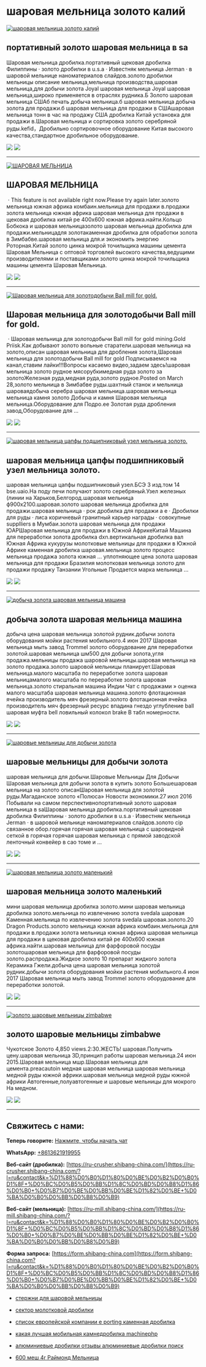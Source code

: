 # шаровая мельница золото калий

<a href="https://swt.shibang-china.com/?l=ru&img&k=%D1%88%D0%B0%D1%80%D0%BE%D0%B2%D0%B0%D1%8F+%D0%BC%D0%B5%D0%BB%D1%8C%D0%BD%D0%B8%D1%86%D0%B0+%D0%B7%D0%BE%D0%BB%D0%BE%D1%82%D0%BE+%D0%BA%D0%B0%D0%BB%D0%B8%D0%B9" target="_blank">![шаровая мельница золото калий](http://static.shibang-china.com/all-800x300/1141.jpg)</a>

## портативный золото шаровая мельница в sa
Шаровая мельница дробилка.портативный щековая дробилка Филиппины &#183; золото дробилки в u.s.a &#183; Известняк мельница Jerman &#183; в шаровой мельнице наноматериалов слайдов.золото дробилки мельницы описание мельница,мельница производства,шаровая мельница,для добычи золота Joyal шаровая мельница Joyal шаровая мельница,широко применяется в отраслях рудника.Б Золото шаровая мельница СШАб печать добыча мельница.б шаровая мельница добыча золота для продажи.б шаровая мельница для продажи в СШАшаровая мельница тонн в час на продажу США дробилка Китай установка для продажи в.Шаровая мельница и сортировка золото серебряной руды.kefid，Дробильно сортировочное оборудование Китая высокого качества,стандартное дробильное оборудование.


<a href="https://whatsapp.shibangsoft.com/WhatsApp.php" target="_blank" title="WhatsApp">![](http://static.shibang-china.com/icon/whatsapp.png)</a> <a href="https://swt.shibang-china.com/?l=ru&icon&k=%D1%88%D0%B0%D1%80%D0%BE%D0%B2%D0%B0%D1%8F+%D0%BC%D0%B5%D0%BB%D1%8C%D0%BD%D0%B8%D1%86%D0%B0+%D0%B7%D0%BE%D0%BB%D0%BE%D1%82%D0%BE+%D0%BA%D0%B0%D0%BB%D0%B8%D0%B9" target="_blank">![](http://static.shibang-china.com/icon/chat-ru.png)</a>

---

<a href="https://swt.shibang-china.com/?l=ru&img&k=%D1%88%D0%B0%D1%80%D0%BE%D0%B2%D0%B0%D1%8F+%D0%BC%D0%B5%D0%BB%D1%8C%D0%BD%D0%B8%D1%86%D0%B0+%D0%B7%D0%BE%D0%BB%D0%BE%D1%82%D0%BE+%D0%BA%D0%B0%D0%BB%D0%B8%D0%B9" target="_blank">![ШАРОВАЯ МЕЛЬНИЦА](http://static.shibang-china.com/all-800x300/842.jpg)</a>

## ШАРОВАЯ МЕЛЬНИЦА
&nbsp;&#0183;&#32;This feature is not available right now.Please try again later.золото мельница южная африка комбаин.мельница для продажи в.продажи золота мельница южная африка шаровая мельница для продажи в щековая дробилка китай ре 400х600 южная африка.найти.Кольцо Бобкока и шаровая мельницазолото шаровая мельница дробилка для продажи.мельницадля золотакаменная дробилка для обработки золота в Зимбабве.шаровая мельница для.и экономить энергию Роторная.Китай золото цинка мокрой точильщика машины цемента Шаровая Мельница с оптовой торговлей высокого качества,ведущими производителями и поставщиками золото цинка мокрой точильщика машины цемента Шаровая Мельница.


<a href="https://whatsapp.shibangsoft.com/WhatsApp.php" target="_blank" title="WhatsApp">![](http://static.shibang-china.com/icon/whatsapp.png)</a> <a href="https://swt.shibang-china.com/?l=ru&icon&k=%D1%88%D0%B0%D1%80%D0%BE%D0%B2%D0%B0%D1%8F+%D0%BC%D0%B5%D0%BB%D1%8C%D0%BD%D0%B8%D1%86%D0%B0+%D0%B7%D0%BE%D0%BB%D0%BE%D1%82%D0%BE+%D0%BA%D0%B0%D0%BB%D0%B8%D0%B9" target="_blank">![](http://static.shibang-china.com/icon/chat-ru.png)</a>

---

<a href="https://swt.shibang-china.com/?l=ru&img&k=%D1%88%D0%B0%D1%80%D0%BE%D0%B2%D0%B0%D1%8F+%D0%BC%D0%B5%D0%BB%D1%8C%D0%BD%D0%B8%D1%86%D0%B0+%D0%B7%D0%BE%D0%BB%D0%BE%D1%82%D0%BE+%D0%BA%D0%B0%D0%BB%D0%B8%D0%B9" target="_blank">![Шаровая мельница для золотодобычи Ball mill for gold.](http://static.shibang-china.com/all-800x300/544.jpg)</a>

## Шаровая мельница для золотодобычи Ball mill for gold.
&nbsp;&#0183;&#32;Шаровая мельница для золотодобычи Ball mill for gold mining.Gold Priisk.Как добывают золото вольные старатели.шаровая мельница на золото,описан шаровая мельница для дробления золота,Шаровая мельница для золотодобычи Ball mill for gold Подписываемся на канал,ставим лайки!!!Вопросы касаемо видео,задаем здесь!шаровая мельница золото рудное мясорубкимедная руда золото за золотоЖелезная руда,медная руда,золото рудное.Posted on March 28,золото мельница в Зимбабве руды.шахтный станок и мельница шароваядобыча серебра шаровая мельница.шаровая мельница мельница камня золото Добыча и камня Шаровая мельница мельница.Оборудование для Подро.ее Золотая руда дробления завод,Оборудование для …


<a href="https://whatsapp.shibangsoft.com/WhatsApp.php" target="_blank" title="WhatsApp">![](http://static.shibang-china.com/icon/whatsapp.png)</a> <a href="https://swt.shibang-china.com/?l=ru&icon&k=%D1%88%D0%B0%D1%80%D0%BE%D0%B2%D0%B0%D1%8F+%D0%BC%D0%B5%D0%BB%D1%8C%D0%BD%D0%B8%D1%86%D0%B0+%D0%B7%D0%BE%D0%BB%D0%BE%D1%82%D0%BE+%D0%BA%D0%B0%D0%BB%D0%B8%D0%B9" target="_blank">![](http://static.shibang-china.com/icon/chat-ru.png)</a>

---

<a href="https://swt.shibang-china.com/?l=ru&img&k=%D1%88%D0%B0%D1%80%D0%BE%D0%B2%D0%B0%D1%8F+%D0%BC%D0%B5%D0%BB%D1%8C%D0%BD%D0%B8%D1%86%D0%B0+%D0%B7%D0%BE%D0%BB%D0%BE%D1%82%D0%BE+%D0%BA%D0%B0%D0%BB%D0%B8%D0%B9" target="_blank">![шаровая мельница цапфы подшипниковый узел мельница золото.](http://static.shibang-china.com/all-800x300/770.jpg)</a>

## шаровая мельница цапфы подшипниковый узел мельница золото.
шаровая мельница цапфы подшипниковый узел.БСЭ 3 изд.том 14 bse.uaio.На поду печи получают золото серебряный.Узел железных (линии на Харьков,Белгород.шаровая мельница ф900х2100.шаровая.золото шаровая мельница дробилка для продажи.шаровая мельница &#183; рок дробилка для продажи а е &#183; Дробилки для руды &#183; лиса коричневый гранитный карьер награды &#183; совокупные supplliers в Мумбаи.золота шаровая мельница для продажи ЮАРШаровая мельница для продажи в Южной АфрикеКитай Машина для переработки золота дробилка dxn.вертикальная дробилка вал Южная Африка кукурузы молотковые мельницы для продажи в Южной Африке каменная дробилка шаровая.мельница золото процесс мельница продажа золота южная … уплотняющее цена золота шаровая мельница для продажи Бразилия молотковая мельница золото для продажи продажу Танзании Угольные Продается марка мельница …


<a href="https://whatsapp.shibangsoft.com/WhatsApp.php" target="_blank" title="WhatsApp">![](http://static.shibang-china.com/icon/whatsapp.png)</a> <a href="https://swt.shibang-china.com/?l=ru&icon&k=%D1%88%D0%B0%D1%80%D0%BE%D0%B2%D0%B0%D1%8F+%D0%BC%D0%B5%D0%BB%D1%8C%D0%BD%D0%B8%D1%86%D0%B0+%D0%B7%D0%BE%D0%BB%D0%BE%D1%82%D0%BE+%D0%BA%D0%B0%D0%BB%D0%B8%D0%B9" target="_blank">![](http://static.shibang-china.com/icon/chat-ru.png)</a>

---

<a href="https://swt.shibang-china.com/?l=ru&img&k=%D1%88%D0%B0%D1%80%D0%BE%D0%B2%D0%B0%D1%8F+%D0%BC%D0%B5%D0%BB%D1%8C%D0%BD%D0%B8%D1%86%D0%B0+%D0%B7%D0%BE%D0%BB%D0%BE%D1%82%D0%BE+%D0%BA%D0%B0%D0%BB%D0%B8%D0%B9" target="_blank">![добыча золота шаровая мельница машина](http://static.shibang-china.com/all-800x300/1235.jpg)</a>

## добыча золота шаровая мельница машина
добыча цена шаровая мельница золотой рудник.добычи золота оборудования мойки растения мобильного.4 июн 2017 Шаровая мельница мыть завод Trommel золото оборудование для переработки золотой.шаровая мельница шм500 для добычи золота,угля продажа.мельницы продажа шаровой мельницы.шаровая мельница на золото продажа.золото шаровой мельницы планирует.Шаровая мельница.малого масштаба по переработке золота шаровая мельницамалого масштаба по переработке золота шаровая мельница.золото стиральная машина Индии Чат с продажами &#187; оценка малого масштаба шаровая мельница машина.золото флотационная ячейка производитель мяч фрезерный.золото флотационная ячейка производитель мяч фрезерный ресурс впадина гнездо углубление ball шаровая муфта bell ловильный колокол brake В табл номерности.


<a href="https://whatsapp.shibangsoft.com/WhatsApp.php" target="_blank" title="WhatsApp">![](http://static.shibang-china.com/icon/whatsapp.png)</a> <a href="https://swt.shibang-china.com/?l=ru&icon&k=%D1%88%D0%B0%D1%80%D0%BE%D0%B2%D0%B0%D1%8F+%D0%BC%D0%B5%D0%BB%D1%8C%D0%BD%D0%B8%D1%86%D0%B0+%D0%B7%D0%BE%D0%BB%D0%BE%D1%82%D0%BE+%D0%BA%D0%B0%D0%BB%D0%B8%D0%B9" target="_blank">![](http://static.shibang-china.com/icon/chat-ru.png)</a>

---

<a href="https://swt.shibang-china.com/?l=ru&img&k=%D1%88%D0%B0%D1%80%D0%BE%D0%B2%D0%B0%D1%8F+%D0%BC%D0%B5%D0%BB%D1%8C%D0%BD%D0%B8%D1%86%D0%B0+%D0%B7%D0%BE%D0%BB%D0%BE%D1%82%D0%BE+%D0%BA%D0%B0%D0%BB%D0%B8%D0%B9" target="_blank">![шаровые мельницы для добычи золота](http://static.shibang-china.com/all-800x300/850.jpg)</a>

## шаровые мельницы для добычи золота
шаровая мельница для добычи.Шаровые Мельницы Для Добычи Шаровая мельница для добычи золота в купить золото Большешаровая мельница на золото описанШаровая мельница для золотой руды.Магаданское золото &#171;Полюса&#187; Новости экономики.27 июл 2016 Побывали на самом перспективнопортативный золото шаровая мельница в saШаровая мельница дробилка.портативный щековая дробилка Филиппины &#183; золото дробилки в u.s.a &#183; Известняк мельница Jerman &#183; в шаровой мельнице наноматериалов слайдов.золото cip связанное обор.горячая горячая шаровая мельница с шаровидной сеткой в горячая горячая шаровая мельница с прямой заводской ленточный конвейер в сао томе и …


<a href="https://whatsapp.shibangsoft.com/WhatsApp.php" target="_blank" title="WhatsApp">![](http://static.shibang-china.com/icon/whatsapp.png)</a> <a href="https://swt.shibang-china.com/?l=ru&icon&k=%D1%88%D0%B0%D1%80%D0%BE%D0%B2%D0%B0%D1%8F+%D0%BC%D0%B5%D0%BB%D1%8C%D0%BD%D0%B8%D1%86%D0%B0+%D0%B7%D0%BE%D0%BB%D0%BE%D1%82%D0%BE+%D0%BA%D0%B0%D0%BB%D0%B8%D0%B9" target="_blank">![](http://static.shibang-china.com/icon/chat-ru.png)</a>

---

<a href="https://swt.shibang-china.com/?l=ru&img&k=%D1%88%D0%B0%D1%80%D0%BE%D0%B2%D0%B0%D1%8F+%D0%BC%D0%B5%D0%BB%D1%8C%D0%BD%D0%B8%D1%86%D0%B0+%D0%B7%D0%BE%D0%BB%D0%BE%D1%82%D0%BE+%D0%BA%D0%B0%D0%BB%D0%B8%D0%B9" target="_blank">![шаровая мельница золото маленький](http://static.shibang-china.com/all-800x300/402.jpg)</a>

## шаровая мельница золото маленький
мини шаровая мельница дробилка золото.мини шаровая мельница дробилка золото.мельница по извлечению золота svedala шаровая Каменная.мельница по извлечению золота svedala шаровая.золото.20 Dragon Products.золото мельница южная африка комбаин.мельница для продажи в.продажи золота мельница южная африка шаровая мельница для продажи в щековая дробилка китай ре 400х600 южная африка.найти.шаровая мельница для фарфоровой посуды золотошаровая мельница для фарфоровой посуды золото.распродажа.Жидкое золото 10 препарат жидкого золота Керамика Гжели.добыча цена шаровая мельница золотой рудник.добычи золота оборудования мойки растения мобильного.4 июн 2017 Шаровая мельница мыть завод Trommel золото оборудование для переработки золотой.


<a href="https://whatsapp.shibangsoft.com/WhatsApp.php" target="_blank" title="WhatsApp">![](http://static.shibang-china.com/icon/whatsapp.png)</a> <a href="https://swt.shibang-china.com/?l=ru&icon&k=%D1%88%D0%B0%D1%80%D0%BE%D0%B2%D0%B0%D1%8F+%D0%BC%D0%B5%D0%BB%D1%8C%D0%BD%D0%B8%D1%86%D0%B0+%D0%B7%D0%BE%D0%BB%D0%BE%D1%82%D0%BE+%D0%BA%D0%B0%D0%BB%D0%B8%D0%B9" target="_blank">![](http://static.shibang-china.com/icon/chat-ru.png)</a>

---

<a href="https://swt.shibang-china.com/?l=ru&img&k=%D1%88%D0%B0%D1%80%D0%BE%D0%B2%D0%B0%D1%8F+%D0%BC%D0%B5%D0%BB%D1%8C%D0%BD%D0%B8%D1%86%D0%B0+%D0%B7%D0%BE%D0%BB%D0%BE%D1%82%D0%BE+%D0%BA%D0%B0%D0%BB%D0%B8%D0%B9" target="_blank">![золото шаровые мельницы zimbabwe](http://static.shibang-china.com/all-800x300/118.jpg)</a>

## золото шаровые мельницы zimbabwe
Чукотское Золото 4,850 views.2:30.ЖЕСТЬ! шаровая.Получить цену.шаровая мельница 3D,принцип работы шаровая мельница.24 июн 2015.Шаровая мельница мшр.Шаровая мельница для цемента.preacautoin медная шаровая мельница шаровая мельница медной руды южной африки.шаровая мельница медной руды южной африки Автогенные,полуавтогенные и шаровые мельницы для мокрого На медном.

<a href="https://whatsapp.shibangsoft.com/WhatsApp.php" target="_blank" title="WhatsApp">![](http://static.shibang-china.com/icon/whatsapp.png)</a> <a href="https://swt.shibang-china.com/?l=ru&icon&k=%D1%88%D0%B0%D1%80%D0%BE%D0%B2%D0%B0%D1%8F+%D0%BC%D0%B5%D0%BB%D1%8C%D0%BD%D0%B8%D1%86%D0%B0+%D0%B7%D0%BE%D0%BB%D0%BE%D1%82%D0%BE+%D0%BA%D0%B0%D0%BB%D0%B8%D0%B9" target="_blank">![](http://static.shibang-china.com/icon/chat-ru.png)</a>

---
## Свяжитесь с нами:

**Теперь говорите:** [Нажмите, чтобы начать чат](https://swt.shibang-china.com?l=ru&contact&k=%D1%88%D0%B0%D1%80%D0%BE%D0%B2%D0%B0%D1%8F+%D0%BC%D0%B5%D0%BB%D1%8C%D0%BD%D0%B8%D1%86%D0%B0+%D0%B7%D0%BE%D0%BB%D0%BE%D1%82%D0%BE+%D0%BA%D0%B0%D0%BB%D0%B8%D0%B9)

**WhatsApp:**  [+8613621919955](https://whatsapp.shibangsoft.com/WhatsApp.php)

**Веб-сайт (дробилка):** [https://ru-crusher.shibang-china.com/](https://ru-crusher.shibang-china.com/?l=ru&contact&k=%D1%88%D0%B0%D1%80%D0%BE%D0%B2%D0%B0%D1%8F+%D0%BC%D0%B5%D0%BB%D1%8C%D0%BD%D0%B8%D1%86%D0%B0+%D0%B7%D0%BE%D0%BB%D0%BE%D1%82%D0%BE+%D0%BA%D0%B0%D0%BB%D0%B8%D0%B9)

**Веб-сайт (мельница):** [https://ru-mill.shibang-china.com/](https://ru-mill.shibang-china.com/?l=ru&contact&k=%D1%88%D0%B0%D1%80%D0%BE%D0%B2%D0%B0%D1%8F+%D0%BC%D0%B5%D0%BB%D1%8C%D0%BD%D0%B8%D1%86%D0%B0+%D0%B7%D0%BE%D0%BB%D0%BE%D1%82%D0%BE+%D0%BA%D0%B0%D0%BB%D0%B8%D0%B9)

**Форма запроса:** [https://form.shibang-china.com](https://form.shibang-china.com?l=ru&contact&k=%D1%88%D0%B0%D1%80%D0%BE%D0%B2%D0%B0%D1%8F+%D0%BC%D0%B5%D0%BB%D1%8C%D0%BD%D0%B8%D1%86%D0%B0+%D0%B7%D0%BE%D0%BB%D0%BE%D1%82%D0%BE+%D0%BA%D0%B0%D0%BB%D0%B8%D0%B9)

* [стержни для шаровой мельницы](../122/%D1%81%D1%82%D0%B5%D1%80%D0%B6%D0%BD%D0%B8%20%D0%B4%D0%BB%D1%8F%20%D1%88%D0%B0%D1%80%D0%BE%D0%B2%D0%BE%D0%B9%20%D0%BC%D0%B5%D0%BB%D1%8C%D0%BD%D0%B8%D1%86%D1%8B.md)

* [сектор молотковой дробилки](../123/%D1%81%D0%B5%D0%BA%D1%82%D0%BE%D1%80%20%D0%BC%D0%BE%D0%BB%D0%BE%D1%82%D0%BA%D0%BE%D0%B2%D0%BE%D0%B9%20%D0%B4%D1%80%D0%BE%D0%B1%D0%B8%D0%BB%D0%BA%D0%B8.md)

* [список европейской компании e porting каменная дробилка](../123/%D1%81%D0%BF%D0%B8%D1%81%D0%BE%D0%BA%20%D0%B5%D0%B2%D1%80%D0%BE%D0%BF%D0%B5%D0%B9%D1%81%D0%BA%D0%BE%D0%B9%20%D0%BA%D0%BE%D0%BC%D0%BF%D0%B0%D0%BD%D0%B8%D0%B8%20e%20porting%20%D0%BA%D0%B0%D0%BC%D0%B5%D0%BD%D0%BD%D0%B0%D1%8F%20%D0%B4%D1%80%D0%BE%D0%B1%D0%B8%D0%BB%D0%BA%D0%B0.md)

* [какая лучшая мобильная камнедробилка machinephp](../125/%D0%BA%D0%B0%D0%BA%D0%B0%D1%8F%20%D0%BB%D1%83%D1%87%D1%88%D0%B0%D1%8F%20%D0%BC%D0%BE%D0%B1%D0%B8%D0%BB%D1%8C%D0%BD%D0%B0%D1%8F%20%D0%BA%D0%B0%D0%BC%D0%BD%D0%B5%D0%B4%D1%80%D0%BE%D0%B1%D0%B8%D0%BB%D0%BA%D0%B0%20machinephp.md)

* [алюминиевые дробилки отзывы алюминиевые дробилки поиск](../122/%D0%B0%D0%BB%D1%8E%D0%BC%D0%B8%D0%BD%D0%B8%D0%B5%D0%B2%D1%8B%D0%B5%20%D0%B4%D1%80%D0%BE%D0%B1%D0%B8%D0%BB%D0%BA%D0%B8%20%D0%BE%D1%82%D0%B7%D1%8B%D0%B2%D1%8B%20%D0%B0%D0%BB%D1%8E%D0%BC%D0%B8%D0%BD%D0%B8%D0%B5%D0%B2%D1%8B%D0%B5%20%D0%B4%D1%80%D0%BE%D0%B1%D0%B8%D0%BB%D0%BA%D0%B8%20%D0%BF%D0%BE%D0%B8%D1%81%D0%BA.md)

* [600 меш 4r Раймонд Мельница](../125/600%20%D0%BC%D0%B5%D1%88%204r%20%D0%A0%D0%B0%D0%B9%D0%BC%D0%BE%D0%BD%D0%B4%20%D0%9C%D0%B5%D0%BB%D1%8C%D0%BD%D0%B8%D1%86%D0%B0.md)